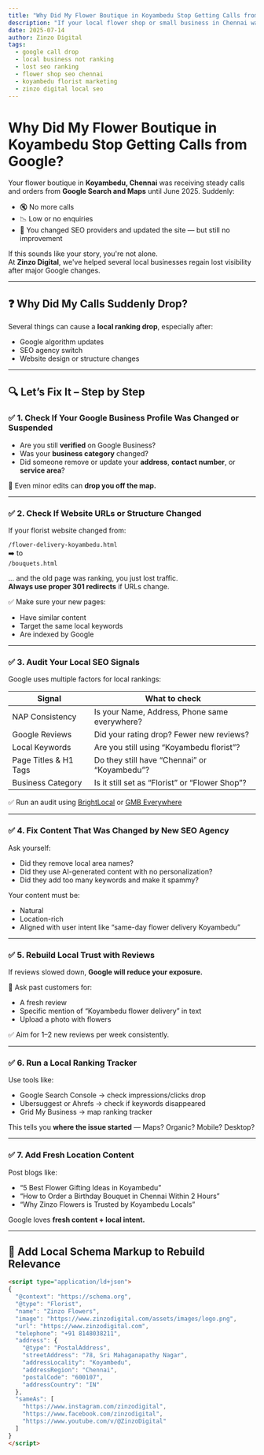```yaml
---
title: "Why Did My Flower Boutique in Koyambedu Stop Getting Calls from Google?"
description: "If your local flower shop or small business in Chennai was getting calls and orders from SEO or Google Maps, but it suddenly dropped, here's what you need to review and fix."
date: 2025-07-14
author: Zinzo Digital
tags:
  - google call drop
  - local business not ranking
  - lost seo ranking
  - flower shop seo chennai
  - koyambedu florist marketing
  - zinzo digital local seo
---
```


# Why Did My Flower Boutique in Koyambedu Stop Getting Calls from Google?

Your flower boutique in **Koyambedu, Chennai** was receiving steady calls and orders from **Google Search and Maps** until June 2025. Suddenly:

- 🔇 No more calls  
- 📉 Low or no enquiries  
- 🧭 You changed SEO providers and updated the site — but still no improvement

If this sounds like your story, you're not alone.  
At **Zinzo Digital**, we've helped several local businesses regain lost visibility after major Google changes.

---

## ❓ Why Did My Calls Suddenly Drop?

Several things can cause a **local ranking drop**, especially after:

- Google algorithm updates
- SEO agency switch
- Website design or structure changes

---

## 🔍 Let’s Fix It – Step by Step

### ✅ 1. Check If Your Google Business Profile Was Changed or Suspended

- Are you still **verified** on Google Business?
- Was your **business category** changed?
- Did someone remove or update your **address**, **contact number**, or **service area**?

📌 Even minor edits can **drop you off the map.**

---

### ✅ 2. Check If Website URLs or Structure Changed

If your florist website changed from:

`/flower-delivery-koyambedu.html`  
➡️ to  
`/bouquets.html`

… and the old page was ranking, you just lost traffic.  
**Always use proper 301 redirects** if URLs change.

✅ Make sure your new pages:
- Have similar content
- Target the same local keywords
- Are indexed by Google

---

### ✅ 3. Audit Your Local SEO Signals

Google uses multiple factors for local rankings:

| Signal                | What to check                                  |
|------------------------|------------------------------------------------|
| NAP Consistency       | Is your Name, Address, Phone same everywhere?  |
| Google Reviews        | Did your rating drop? Fewer new reviews?       |
| Local Keywords        | Are you still using “Koyambedu florist”?       |
| Page Titles & H1 Tags | Do they still have “Chennai” or “Koyambedu”?   |
| Business Category     | Is it still set as “Florist” or “Flower Shop”? |

✅ Run an audit using [BrightLocal](https://www.brightlocal.com) or [GMB Everywhere](https://gmbeverywhere.com)

---

### ✅ 4. Fix Content That Was Changed by New SEO Agency

Ask yourself:

- Did they remove local area names?
- Did they use AI-generated content with no personalization?
- Did they add too many keywords and make it spammy?

Your content must be:
- Natural
- Location-rich
- Aligned with user intent like “same-day flower delivery Koyambedu”

---

### ✅ 5. Rebuild Local Trust with Reviews

If reviews slowed down, **Google will reduce your exposure.**

📌 Ask past customers for:
- A fresh review
- Specific mention of “Koyambedu flower delivery” in text
- Upload a photo with flowers

✅ Aim for 1–2 new reviews per week consistently.

---

### ✅ 6. Run a Local Ranking Tracker

Use tools like:
- Google Search Console → check impressions/clicks drop
- Ubersuggest or Ahrefs → check if keywords disappeared
- Grid My Business → map ranking tracker

This tells you **where the issue started** — Maps? Organic? Mobile? Desktop?

---

### ✅ 7. Add Fresh Location Content

Post blogs like:
- “5 Best Flower Gifting Ideas in Koyambedu”
- “How to Order a Birthday Bouquet in Chennai Within 2 Hours”
- “Why Zinzo Flowers is Trusted by Koyambedu Locals”

Google loves **fresh content + local intent.**

---

## 🧩 Add Local Schema Markup to Rebuild Relevance

```html
<script type="application/ld+json">
{
  "@context": "https://schema.org",
  "@type": "Florist",
  "name": "Zinzo Flowers",
  "image": "https://www.zinzodigital.com/assets/images/logo.png",
  "url": "https://www.zinzodigital.com",
  "telephone": "+91 8148038211",
  "address": {
    "@type": "PostalAddress",
    "streetAddress": "78, Sri Mahaganapathy Nagar",
    "addressLocality": "Koyambedu",
    "addressRegion": "Chennai",
    "postalCode": "600107",
    "addressCountry": "IN"
  },
  "sameAs": [
    "https://www.instagram.com/zinzodigital",
    "https://www.facebook.com/zinzodigital",
    "https://www.youtube.com/v/@ZinzoDigital"
  ]
}
</script>

